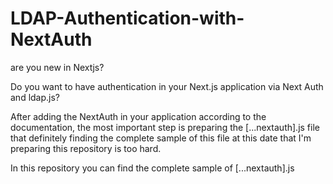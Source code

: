 # LDAP-Authentication-with-NextAuth

are you new in Nextjs?

Do you want to have authentication in your Next.js application via Next Auth and ldap.js?

After adding the NextAuth in your application according to the documentation, the most important step is preparing the [...nextauth].js file that definitely finding the complete sample of this file at this date that I'm preparing this repository is too hard.

In this repository you can find the complete sample of [...nextauth].js 

